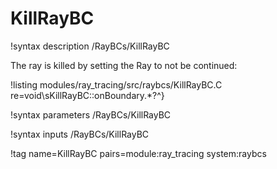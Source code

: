 # KillRayBC

!syntax description /RayBCs/KillRayBC

The ray is killed by setting the Ray to not be continued:

!listing modules/ray_tracing/src/raybcs/KillRayBC.C re=void\sKillRayBC::onBoundary.*?^}

!syntax parameters /RayBCs/KillRayBC

!syntax inputs /RayBCs/KillRayBC

!tag name=KillRayBC pairs=module:ray_tracing system:raybcs
